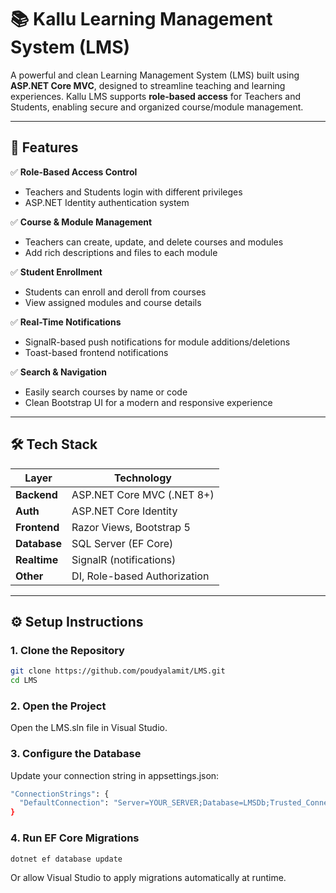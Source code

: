 # 📚 Kallu Learning Management System (LMS)

A powerful and clean Learning Management System (LMS) built using **ASP.NET Core MVC**, designed to streamline teaching and learning experiences. Kallu LMS supports **role-based access** for Teachers and Students, enabling secure and organized course/module management.

---

## 🚀 Features

✅ **Role-Based Access Control**  
- Teachers and Students login with different privileges  
- ASP.NET Identity authentication system

✅ **Course & Module Management**  
- Teachers can create, update, and delete courses and modules  
- Add rich descriptions and files to each module

✅ **Student Enrollment**  
- Students can enroll and deroll from courses  
- View assigned modules and course details

✅ **Real-Time Notifications**  
- SignalR-based push notifications for module additions/deletions  
- Toast-based frontend notifications

✅ **Search & Navigation**  
- Easily search courses by name or code  
- Clean Bootstrap UI for a modern and responsive experience

---

## 🛠️ Tech Stack

| Layer       | Technology                  |
|-------------|------------------------------|
| **Backend** | ASP.NET Core MVC (.NET 8+)   |
| **Auth**    | ASP.NET Core Identity         |
| **Frontend**| Razor Views, Bootstrap 5      |
| **Database**| SQL Server (EF Core)         |
| **Realtime**| SignalR (notifications)      |
| **Other**   | DI, Role-based Authorization |

---

## ⚙️ Setup Instructions

### 1. Clone the Repository

```bash
git clone https://github.com/poudyalamit/LMS.git
cd LMS
```

### 2. Open the Project

Open the LMS.sln file in Visual Studio.

### 3.  Configure the Database

Update your connection string in appsettings.json:

``` bash
"ConnectionStrings": {
  "DefaultConnection": "Server=YOUR_SERVER;Database=LMSDb;Trusted_Connection=True;MultipleActiveResultSets=true"
}
```

### 4. Run EF Core Migrations

``` bash
dotnet ef database update
```
Or allow Visual Studio to apply migrations automatically at runtime.


